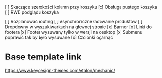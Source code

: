[ ] Skaczące szerokości kolumn przy koszyku
[x] Obsługa pustego koszyka
[ ] RWD podglądu koszyka

[ ] Rozplanować routing
[ ] Asynchroniczne ładowanie produktów
[ ] Dropdowny w wyszukiwarkach na głownej stronie
[x] Banner
[x] Linki do footera
[x] Footer wysuwany tylko w wersji na desktop
[x] Submenu poprawić tak by było wysuwane
[x] Czcionki ogarnąć

# Base template link
https://www.keydesign-themes.com/etalon/mechanic/
